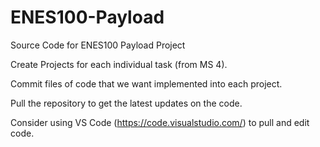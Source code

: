 # ENES100-Payload
Source Code for ENES100 Payload Project

Create Projects for each individual task (from MS 4).

Commit files of code that we want implemented into each project.

Pull the repository to get the latest updates on the code.

Consider using VS Code (https://code.visualstudio.com/) to pull and edit code.

